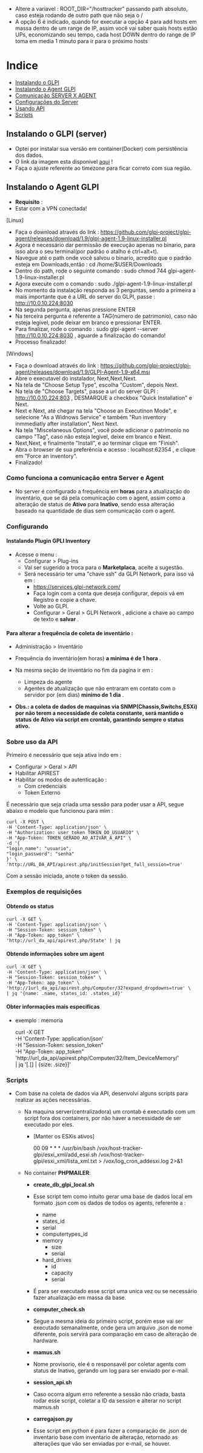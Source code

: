- Altere a variavel : ROOT_DIR="/hosttracker" passando path absoluto, caso esteja rodando de outro path que não seja o /
- A opção 6 é indicado, quando for executar a opção 4 para add hosts em massa dentro de um range de IP, assim você vai saber
quais hosts estão UPs, economizando seu tempo, cada host DOWN dentro do range de IP toma em media 1 minuto para ir para o próximo hosts

# Indice

- [Instalando o GLPI](#instalando-o-glpi-server)
- [Instalando o Agent GLPI](#instalando-o-agent-glpi)
- [Comunicação SERVER X AGENT](#como-funciona-a-comunicação-entra-server-e-agent)
- [Configurações do Server](#configurando)
- [Usando API](#sobre-uso-da-api)
- [Scripts](#scripts)

## Instalando o GLPI (server)

- Optei por instalar sua versão em container(Docker) com persistência dos dados.
- O link da imagem esta disponivel <a href="https://hub.docker.com/r/diouxx/glpi/">aqui</a> !
- Faça o ajuste referente ao timezone para ficar correto com sua região.

## Instalando o Agent GLPI

- <b>Requisito</b> :
- Estar com a VPN conectada!

[Linux]

- Faça o download através do link :
https://github.com/glpi-project/glpi-agent/releases/download/1.9/glpi-agent-1.9-linux-installer.pl
- Agora é necessário dar permissão de execução apenas no binario, para isso abra o seu terminal(por padrão o atalho é ctrl+alt+t).
- Navegue até o path onde você salvou o binario, acredito que o padrão esteja em Downloads,então : cd /home/$USER/Downloads
- Dentro do path, rode o seguinte comando : sudo chmod 744 glpi-agent-1.9-linux-installer.pl
- Agora execute com o comando : sudo ./glpi-agent-1.9-linux-installer.pl
- No momento da instalação responda as 3 perguntas, sendo a primeira a mais importante que é a URL do server do GLPI, passe : http://10.0.10.224:8030
- Na segunda pergunta, apenas pressione ENTER
- Na terceira pergunta é referente a TAG(número de patrimonio), caso não esteja legivel, pode deixar em branco e pressionar ENTER.
- Para finalizar, rode o comando : sudo glpi-agent --server http://10.0.10.224:8030 , aguarde a finalização do comando!
- Processo finalizado!


[Windows]
- Faça o download através do link :
https://github.com/glpi-project/glpi-agent/releases/download/1.9/GLPI-Agent-1.9-x64.msi
- Abre o executavel do instalador, Next,Next,Next.
- Na tela de "Choose Setup Type", escolha "Custom", depois Next.
- Na tela de "Choose Targets", passe a url do server GLPI : http://10.0.10.224:803 , DESMARQUE a checkbox "Quick Installation" e Next.
- Next e Next, até chegar na tela "Choose an Executinon Mode", e selecione "As a Widnows Service" e também "Run inventory inmmediatly after installation", Next Next.
- Na tela "Miscelaneous Options", você pode adicionar o patrimonio no campo "Tag", caso não esteja legivel, deixe em branco e Next.
- Next,Next, e finalmente "Install", e ao terminar clique em "Finish".
- Abra o browser de sua preferência e acesso : localhost:62354 , e clique em "Force an inventory".
- Finalizado!

### Como funciona a comunicação entra Server e Agent

- No server é configurado a frequência em <b>horas</b> para a atualização do inventário, que se dá pela comunicação com o agent, assim como a alteração de status de <b>Ativo</b> para <b>Inativo</b>, sendo essa alteração baseado na quantidade de dias sem comunicação com o agent.

### Configurando

#### Instalando Plugin GPLI Inventory
- Acesse o menu :
    - Configurar > Plug-ins
    - Vai ser sugerido a troca para o <b>Marketplaca</b>, aceite a sugestão.
    - Será necessário ter uma "chave ssh" da GLPI Network, para isso vá em :
        - https://services.glpi-network.com/ 
        - Faça login com a conta que deseja configurar, depois vá em Registro e copie a chave.
        - Volte ao GLPI.
        - Configurar > Geral > GLPI Network , adicione a chave ao campo de texto e <b>salvar</b> .

#### Para alterar a frequência de coleta de inventário :
    
- Administração > Inventário
- Frequência do inventário(em horas) <b>a minima é de 1 hora</b> .
- Na mesma seção de inventário no fim da pagina ir em :
    - Limpeza do agente
    - Agentes de atualização que não entraram em contato com o servidor por (em dias) <b>minimo de 1 dia</b> .

- <b>Obs.: a coleta de dados de maquinas via SNMP(Chassis,Switchs,ESXi) por não terem a necessidade de coleta constante, será mantido o status de Ativo via script em crontab, garantindo sempre o status ativo. </b>


### Sobre uso da API

Primeiro é necessário que seja ativa indo em :
- Configurar > Geral > API
- Habilitar APIREST
- Habilitar os modos de autenticação :
    - Com credenciais
    - Token Externo

É necessário que seja criada uma sessão para poder usar a API, segue abaixo o modelo que funcionou para mim :

    curl -X POST \
    -H 'Content-Type: application/json' \
    -H "Authorization: user_token TOKEN_DO_USUARIO" \
    -H "App-Token: TOKEN_GERADO_AO_ATIVAR_A_API" \
    -d '{
    "login_name": "usuario",
    "login_password": "senha"
    }' \
    'http://URL_DA_API/apirest.php/initSession?get_full_session=true'

Com a sessão iniciada, anote o token da sessão.

### Exemplos de requisições

#### Obtendo os status

    curl -X GET \
    -H 'Content-Type: application/json' \
    -H "Session-Token: session_token" \
    -H "App-Token: app_token" \
    'http://url_da_api/apirest.php/State' | jq

#### Obtendo informações sobre um agent

    curl -X GET \
    -H 'Content-Type: application/json' \
    -H "Session-Token: session_token" \
    -H "App-Token: app_token" \
    'http://1url_da_api/apirest.php/Computer/32?expand_dropdowns=true' \
    | jq '{name: .name, states_id: .states_id}'

#### Obter informações mais especificas
- exemplo : memoria

    curl -X GET \
    -H 'Content-Type: application/json' \
    -H "Session-Token: session_token" \
    -H "App-Token: app_token" \
    'http://url_da_api/apirest.php/Computer/32/Item_DeviceMemory/' \
    | jq '[.[] | {size: .size}]'

### Scripts
- Com base na coleta de dados via API, desenvolvi alguns scripts para realizar as ações necessárias.

    - Na maquina server(centralizadora) um crontab é executado com um script fora dos containers, por não haver a necessidade de ser executado por eles.

        - [Manter os ESXis ativos]
    
            00 09 * * * /usr/bin/bash /vox/host-tracker-glpi/esxi_xml/add_esxi.sh /vox/host-tracker-glpi/esxi_xml/lista_xml.txt > /vox/log_cron_addesxi.log 2>&1

    - No container <b>PHPMAILER</b>:
        - <b>create_db_glpi_local.sh</b>
        - Esse script tem como intuito gerar uma base de dados local em formato .json com os dados de todos os agents, referente a :
            - name
            - states_id
            - serial
            - computertypes_id
            - memory
                - size
                - serial
            - hard_drives
                - id
                - capacity
                - serial
        - É para ser executado esse script uma unica vez ou se necessário fazer atualização em massa da base.

        - <b>computer_check.sh</b>
        - Segue a mesma ideia do primeiro script, porém esse vai ser executado semanalmente, onde gera um arquivo .json de nome diferente, pois servirá para comparação em caso de alteração de hardware.

        - <b>mamus.sh</b>
        - Nome provisorio, ele é o responsavél por coletar agents com status de Inativo, gerando um log para ser enviado por e-mail.

        - <b>session_api.sh</b>
        - Caso ocorra algum erro referente a sessão não criada, basta rodar esse script, coletar a ID da session e alterar no script mamus.sh

        - <b>carregajson.py</b>
        - Esse script em python é para fazer a comparação de .json de inventario base com inventario de alteração, retornado as alterações que vão ser enviadas por e-mail, se houver.